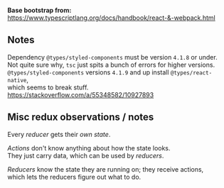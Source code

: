__Base bootstrap from:__  
https://www.typescriptlang.org/docs/handbook/react-&-webpack.html

## Notes
Dependency `@types/styled-components` must be version `4.1.8` or under.  
Not quite sure why, `tsc` just spits a bunch of errors for higher versions.  
`@types/styled-components` versions `4.1.9` and up install `@types/react-native`,  
which seems to break stuff.  
https://stackoverflow.com/a/55348582/10927893

## Misc redux observations / notes
Every _reducer_ gets their _own state_.  

_Actions_ don't know anything about how the state looks.  
They just carry data, which can be used by _reducers_.

_Reducers_ know the state they are running on; they receive actions,  
which lets the reducers figure out what to do.
